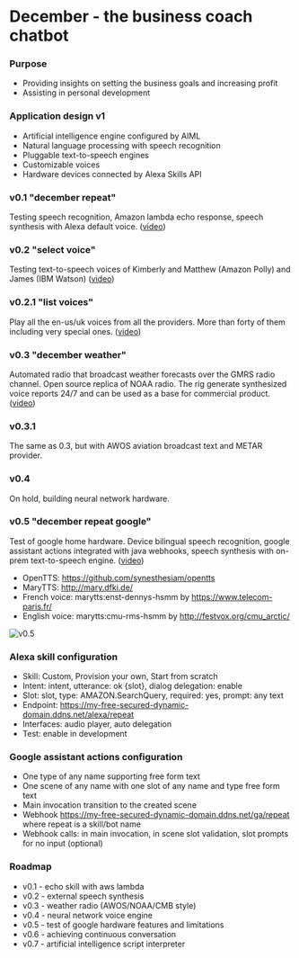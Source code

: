 # December - the business coach chatbot

### Purpose
* Providing insights on setting the business goals and increasing profit
* Assisting in personal development

### Application design v1
* Artificial intelligence engine configured by AIML
* Natural language processing with speech recognition
* Pluggable text-to-speech engines
* Customizable voices
* Hardware devices connected by Alexa Skills API

### v0.1 "december repeat"
Testing speech recognition, Amazon lambda echo response, speech synthesis with Alexa default voice. ([video](https://youtu.be/mIq34kkp_8I))

### v0.2 "select voice"
Testing text-to-speech voices of Kimberly and Matthew (Amazon Polly) and James (IBM Watson) ([video](https://youtu.be/NnLe39vKsyU))

### v0.2.1 "list voices"
Play all the en-us/uk voices from all the providers. More than forty of them including very special ones. ([video](https://youtu.be/_oEXTOOjgpo))

### v0.3 "december weather"
Automated radio that broadcast weather forecasts over the GMRS radio channel. Open source replica of NOAA radio. 
The rig generate synthesized voice reports 24/7 and can be used as a base for commercial product. ([video](https://youtu.be/ZXkDPnFoQPc))

### v0.3.1
The same as 0.3, but with AWOS aviation broadcast text and METAR provider.

### v0.4
On hold, building neural network hardware.

### v0.5 "december repeat google"
Test of google home hardware. Device bilingual speech recognition, google assistant actions integrated with java webhooks, 
speech synthesis with on-prem text-to-speech engine. ([video](https://youtu.be/zjI9jDvpl4M))
* OpenTTS: https://github.com/synesthesiam/opentts
* MaryTTS: http://mary.dfki.de/
* French voice: marytts:enst-dennys-hsmm by https://www.telecom-paris.fr/
* English voice: marytts:cmu-rms-hsmm by http://festvox.org/cmu_arctic/

![v0.5](https://img.youtube.com/vi/zjI9jDvpl4M/mqdefault.jpg)

### Alexa skill configuration

* Skill: Custom, Provision your own, Start from scratch
* Intent: intent, utterance: ok {slot}, dialog delegation: enable
* Slot: slot, type: AMAZON.SearchQuery, required: yes, prompt: any text
* Endpoint: https://my-free-secured-dynamic-domain.ddns.net/alexa/repeat
* Interfaces: audio player, auto delegation
* Test: enable in development

### Google assistant actions configuration

* One type of any name supporting free form text
* One scene of any name with one slot of any name and type free form text
* Main invocation transition to the created scene
* Webhook https://my-free-secured-dynamic-domain.ddns.net/ga/repeat where repeat is a skill/bot name
* Webhook calls: in main invocation, in scene slot validation, slot prompts for no input (optional)

### Roadmap
* v0.1 - echo skill with aws lambda
* v0.2 - external speech synthesis
* v0.3 - weather radio (AWOS/NOAA/CMB style)
* v0.4 - neural network voice engine
* v0.5 - test of google hardware features and limitations
* v0.6 - achieving continuous conversation
* v0.7 - artificial intelligence script interpreter
